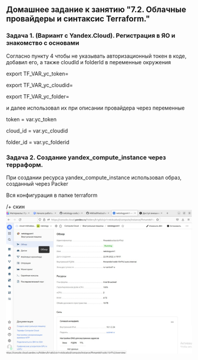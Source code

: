 
## Домашнее задание к занятию "7.2. Облачные провайдеры и синтаксис Terraform." ##

### Задача 1. (Вариант с Yandex.Cloud). Регистрация в ЯО и знакомство с основами ###

Согласно пункту 4 чтобы не указывать авторизационный токен в коде, добавил его, а также cloudId и folderId в переменные окружения

export TF_VAR_yc_token=

export TF_VAR_yc_cloudid=

export TF_VAR_yc_folder=

и далее использовал их при описании провайдера через переменные 

token = var.yc_token

cloud_id  = var.yc_cloudid

folder_id = var.yc_folderid

###  Задача 2. Создание yandex_compute_instance через терраформ. ### 

При создании ресурса yandex_compute_instance использовал образ, созданный через Packer

Вся конфигурация в папке terraform

/+ скин 
![img.png](img.png)